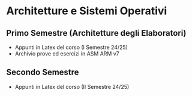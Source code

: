 # Architetture e Sistemi Operativi

## Primo Semestre (Architetture degli Elaboratori)

* Appunti in Latex del corso (I Semestre 24/25)
* Archivio prove ed esercizi in ASM ARM v7

## Secondo Semestre

* Appunti in Latex del corso (II Semestre 24/25)
